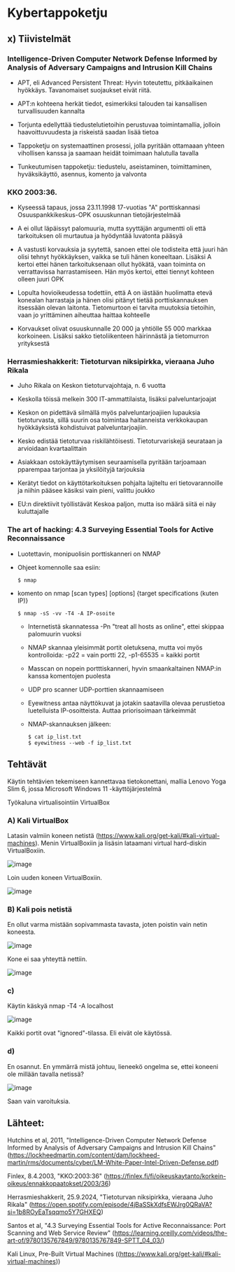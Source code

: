 # Kybertappoketju

## x) Tiivistelmät

### Intelligence-Driven Computer Network Defense Informed by Analysis of Adversary Campaigns and Intrusion Kill Chains



- APT, eli Advanced Persistent Threat: Hyvin toteutettu, pitkäaikainen hyökkäys. Tavanomaiset suojaukset eivät riitä.

- APT:n kohteena herkät tiedot, esimerkiksi talouden tai kansallisen turvallisuuden kannalta

- Torjunta edellyttää tiedustelutietoihin perustuvaa toimintamallia, jolloin haavoittuvuudesta ja riskeistä saadan lisää tietoa

- Tappoketju on systemaattinen prosessi, jolla pyritään ottamaaan yhteen vihollisen kanssa ja saamaan heidät toimimaan halutulla tavalla

- Tunkeutumisen tappoketju: tiedustelu, aseistaminen, toimittaminen, hyväksikäyttö, asennus, komento ja valvonta 



### KKO 2003:36.


- Kyseessä tapaus, jossa 23.11.1998 17-vuotias "A" porttiskannasi Osuuspankkikeskus-OPK osuuskunnan tietojärjestelmää

- A ei ollut läpäissyt palomuuria, mutta syyttäjän argumentti oli että tarkoituksen oli murtautua ja hyödyntää luvatonta pääsyä

- A vastusti korvauksia ja syytettä, sanoen ettei ole todisteita että juuri hän olisi tehnyt hyökkäyksen, vaikka se tuli hänen koneeltaan. Lisäksi A kertoi ettei hänen tarkoituksenaan ollut hyökätä, vaan toiminta on verrattavissa harrastamiseen. Hän myös kertoi, ettei tiennyt kohteen olleen juuri OPK

- Lopulta hovioikeudessa todettiin, että A on iästään huolimatta etevä konealan harrastaja ja hänen olisi pitänyt tietää porttiskannauksen itsessään olevan laitonta. Tietomurtoon ei tarvita muutoksia tietoihin, vaan jo yrittäminen aiheuttaa haittaa kohteelle

- Korvaukset olivat osuuskunnalle 20 000 ja yhtiölle 55 000 markkaa korkoineen. Lisäksi sakko tietoliikenteen häirinnästä ja tietomurron yrityksestä


### Herrasmieshakkerit: Tietoturvan niksipirkka, vieraana Juho Rikala


-	Juho Rikala on Keskon tietoturvajohtaja, n. 6 vuotta

-	Keskolla töissä melkein 300 IT-ammattilaista, lisäksi palveluntarjoajat

-	Keskon on pidettävä silmällä myös palveluntarjoajiien lupauksia tietoturvasta, sillä suurin osa toimintaa haitanneista verkkokaupan hyökkäyksistä kohdistuivat palveluntarjoajiin.

-	Kesko edistää tietoturvaa riskilähtöisesti. Tietoturvariskejä seurataan ja arvioidaan kvartaalittain

-	Asiakkaan ostokäyttäytymisen seuraamisella pyritään tarjoamaan pparempaa tarjontaa ja yksilöityjä tarjouksia

-	Kerätyt tiedot on käyttötarkoituksen pohjalta lajiteltu eri tietovarannoille ja niihin pääsee käsiksi vain pieni, valittu joukko

-	EU:n direktiivit työllistävät Keskoa paljon, mutta iso määrä siitä ei näy kuluttajalle


### The art of hacking: 4.3 Surveying Essential Tools for Active Reconnaissance

- Luotettavin, monipuolisin porttiskanneri on NMAP

- Ohjeet komennolle saa esiin:

      $ nmap

- komento on nmap [scan types] [options] {target specifications (kuten IP)}

      $ nmap -sS -vv -T4 -A IP-osoite

  - Internetistä skannatessa -Pn "treat all hosts as online", ettei skippaa palomuurin vuoksi
 
  - NMAP skannaa yleisimmät portit oletuksena, mutta voi myös kontrolloida: -p22 = vain portti 22, -p1-65535 = kaikki portit
 
  - Masscan on nopein portttiskanneri, hyvin smaankaltainen NMAP:in kanssa komentojen puolesta
 
  - UDP pro scanner UDP-porttien skannaamiseen
 
  - Eyewitness antaa näyttökuvat ja jotakin saatavilla olevaa perustietoa luetelluista IP-osoitteista. Auttaa priorisoimaan tärkeimmät
 
  - NMAP-skannauksen jälkeen:

        $ cat ip_list.txt
        $ eyewitness --web -f ip_list.txt

## Tehtävät

Käytin tehtävien tekemiseen kannettavaa tietokonettani, mallia Lenovo Yoga Slim 6, jossa Microsoft Windows 11 -käyttöjärjestelmä

Työkaluna virtualisointiin VirtualBox

### A) Kali VirtualBox

Latasin valmiin koneen netistä (https://www.kali.org/get-kali/#kali-virtual-machines). Menin VirtualBoxiin ja lisäsin lataamani virtual hard-diskin VirtualBoxiin.

![image](https://github.com/user-attachments/assets/2e58056a-97be-489f-8a89-e6325307da62)


Loin uuden koneen VirtualBoxiin.

![image](https://github.com/user-attachments/assets/f5eda576-d941-4415-adf9-60828c9de7a7)

### B) Kali pois netistä

En ollut varma mistään sopivammasta tavasta, joten poistin vain netin koneesta.

![image](https://github.com/user-attachments/assets/dd544d57-87cf-44e5-9a75-1f3db08fa735)

Kone ei saa yhteyttä nettiin.

![image](https://github.com/user-attachments/assets/891797fb-de13-46ed-be1f-a0d061d980da)

### c) 

Käytin käskyä nmap -T4 -A localhost

![image](https://github.com/user-attachments/assets/ff4a024f-1db0-48d6-8735-01be9bb0d624)

Kaikki portit ovat "ignored"-tilassa. Eli eivät ole käytössä.

### d)

En osannut. En ymmärrä mistä johtuu, lieneekö ongelma se, ettei koneeni ole millään tavalla netissä?

![image](https://github.com/user-attachments/assets/5475bf8d-981b-4848-8df3-3d85c2e565ff)

Saan vain varoituksia.









## Lähteet:

Hutchins et al, 2011, "Intelligence-Driven Computer Network Defense Informed by Analysis of Adversary Campaigns and Intrusion Kill Chains"
 (https://lockheedmartin.com/content/dam/lockheed-martin/rms/documents/cyber/LM-White-Paper-Intel-Driven-Defense.pdf)

 Finlex, 8.4.2003, "KKO:2003:36" (https://finlex.fi/fi/oikeuskaytanto/korkein-oikeus/ennakkopaatokset/2003/36)

 Herrasmieshakkerit, 25.9.2024, "Tietoturvan niksipirkka, vieraana Juho Rikala" (https://open.spotify.com/episode/4jBaSSkXdfsEWJrg0QRaVA?si=1b8ROyEaTsqqmo5Y7GHXEQ)

 Santos et al, "4.3 Surveying Essential Tools for Active Reconnaissance: Port Scanning and Web Service Review" (https://learning.oreilly.com/videos/the-art-of/9780135767849/9780135767849-SPTT_04_03/)

 Kali Linux, Pre-Built Virtual Machines ((https://www.kali.org/get-kali/#kali-virtual-machines))
